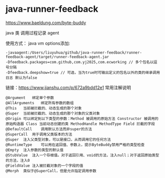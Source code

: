 # java-runner-feedback
https://www.baeldung.com/byte-buddy

java 类 调用过程记录 agent

使用方式：
java vm options添加:
```
-javaagent:/Users/liuyuhua/github/java-runner-feedback/runner-feedback-agent/target/runner-feedback-agent.jar
-Dfeedback.packages=com.github,com.yj2025,com.ecworking // 多个包名以逗号分隔
-Dfeedback.deepshow=true // 可选，当为true时可输出定义的包名以外的类的继承调用日志 默认为false
```


链接：https://www.jianshu.com/p/672a9bdd12e1
常用注解说明
```
@Argument	绑定单个参数
@AllArguments	绑定所有参数的数组
@This	当前被拦截的、动态生成的那个对象
@Super	当前被拦截的、动态生成的那个对象的父类对象
@Origin	可以绑定到以下类型的参数：Method 被调用的原始方法 Constructor 被调用的原始构造器 Class 当前动态创建的类 MethodHandle MethodType Field 拦截的字段
@DefaultCall	调用默认方法而非super的方法
@SuperCall	用于调用父类版本的方法
@Super	注入父类型对象，可以是接口，从而调用它的任何方法
@RuntimeType	可以用在返回值、参数上，提示ByteBuddy禁用严格的类型检查
@Empty	注入参数的类型的默认值
@StubValue	注入一个存根值。对于返回引用、void的方法，注入null；对于返回原始类型的方法，注入0
@FieldValue	注入被拦截对象的一个字段的值
@Morph	类似于@SuperCall，但是允许指定调用参数
```